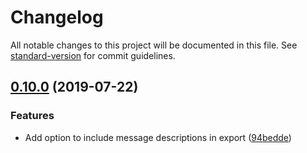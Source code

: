# Changelog

All notable changes to this project will be documented in this file. See [standard-version](https://github.com/conventional-changelog/standard-version) for commit guidelines.

## [0.10.0](https://github.com/akameco/extract-react-intl/compare/v0.7.1...v0.10.0) (2019-07-22)

### Features

- Add option to include message descriptions in export ([94bedde](https://github.com/akameco/extract-react-intl/commit/94bedde))
